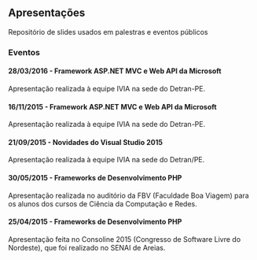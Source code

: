 ## Apresentações
Repositório de slides usados em palestras e eventos públicos

### Eventos

#### 28/03/2016 - Framework ASP.NET MVC e Web API da Microsoft
Apresentação realizada à equipe IVIA na sede do Detran-PE.

#### 16/11/2015 - Framework ASP.NET MVC e Web API da Microsoft
Apresentação realizada à equipe IVIA na sede do Detran-PE.

#### 21/09/2015 - Novidades do Visual Studio 2015
Apresentação realizada à equipe IVIA na sede do Detran/PE.

#### 30/05/2015 - Frameworks de Desenvolvimento PHP
Apresentação realizada no auditório da FBV (Faculdade Boa Viagem) para os alunos dos cursos de Ciência da Computação e Redes.

#### 25/04/2015 -  Frameworks de Desenvolvimento PHP
Apresentação feita no Consoline 2015 (Congresso de Software Livre do Nordeste), que foi realizado no SENAI de Areias.
